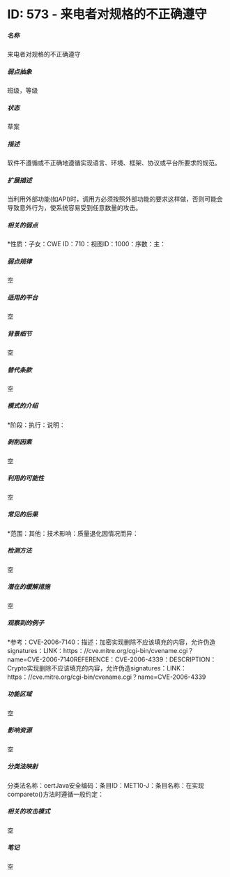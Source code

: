 # ID: 573 - 来电者对规格的不正确遵守
<h5>名称</h5>来电者对规格的不正确遵守
<h5>弱点抽象</h5>班级，等级
<h5>状态</h5>草案
<h5>描述</h5>软件不遵循或不正确地遵循实现语言、环境、框架、协议或平台所要求的规范。
<h5>扩展描述</h5>当利用外部功能(如API)时，调用方必须按照外部功能的要求这样做，否则可能会导致意外行为，使系统容易受到任意数量的攻击。
<h5>相关的弱点</h5>*性质：子女：CWE ID：710：视图ID：1000：序数：主：
<h5>弱点规律</h5>空
<h5>适用的平台</h5>空
<h5>背景细节</h5>空
<h5>替代条款</h5>空
<h5>模式的介绍</h5>*阶段：执行：说明：
<h5>剥削因素</h5>空
<h5>利用的可能性</h5>空
<h5>常见的后果</h5>*范围：其他：技术影响：质量退化因情况而异：
<h5>检测方法</h5>空
<h5>潜在的缓解措施</h5>空
<h5>观察到的例子</h5>*参考：CVE-2006-7140：描述：加密实现删除不应该填充的内容，允许伪造signatures：LINK：https：//cve.mitre.org/cgi-bin/cvename.cgi？name=CVE-2006-7140REFERENCE：CVE-2006-4339：DESCRIPTION：Crypto实现删除不应该填充的内容，允许伪造signatures：LINK：https：//cve.mitre.org/cgi-bin/cvename.cgi？name=CVE-2006-4339
<h5>功能区域</h5>空
<h5>影响资源</h5>空
<h5>分类法映射</h5>分类法名称：certJava安全编码：条目ID：MET10-J：条目名称：在实现compareto()方法时遵循一般约定：
<h5>相关的攻击模式</h5>空
<h5>笔记</h5>空

